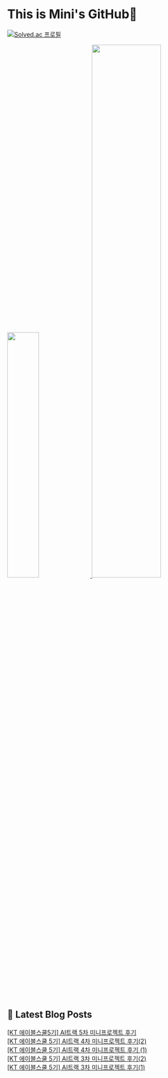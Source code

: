 # This is Mini's GitHub👋

[![Solved.ac 프로필](http://mazassumnida.wtf/api/v2/generate_badge?boj=nalala8200)](https://solved.ac/nalala8200)

 <a href="https://github.com/anuraghazra/github-readme-stats">
     <img src="https://github-readme-stats.vercel.app/api/top-langs/?username=mini0-0&layout=donut&show_icons=true&theme=material-palenight&hide_border=true&bg_color=20232a&icon_color=58A6FF&text_color=fff&title_color=58A6FF&count_private=true&exclude_repo=Face-Transfer-Application" width=38% />
 </a>    
 
 <a href="https://github.com/anuraghazra/github-readme-stats">
   <img src="https://github-readme-stats.vercel.app/api?username=mini0-0&show_icons=true&theme=material-palenight&hide_border=true&bg_color=20232a&icon_color=58A6FF&text_color=fff&title_color=58A6FF&count_private=true" width=56% />
 </a>


## 📕 Latest Blog Posts

<a href=https://rose-brown.tistory.com/54>[KT 에이블스쿨5기] AI트랙 5차 미니프로젝트 후기</a></br><a href=https://rose-brown.tistory.com/53>[KT 에이블스쿨 5기] AI트랙 4차 미니프로젝트 후기(2)</a></br><a href=https://rose-brown.tistory.com/52>[KT 에이블스쿨 5기] AI트랙 4차 미니프로젝트 후기 (1)</a></br><a href=https://rose-brown.tistory.com/51>[KT 에이블스쿨 5기] AI트랙 3차 미니프로젝트 후기(2)</a></br><a href=https://rose-brown.tistory.com/50>[KT 에이블스쿨 5기] AI트랙 3차 미니프로젝트 후기(1)</a></br>